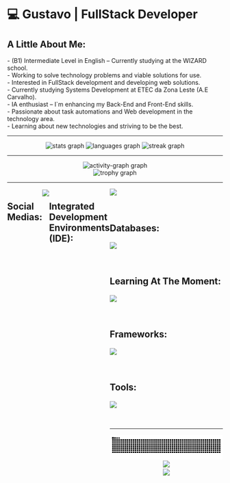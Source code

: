 <br clear="both">
<h1> 💻 <strong>Gustavo | FullStack Developer</strong> </h1>
<h2>A Little About Me:</h2>
- (B1) Intermediate Level in English – Currently studying at the WIZARD school. <br>
- Working to solve technology problems and viable solutions for use.  <br>
- Interested in FullStack development and developing web solutions. <br>
- Currently studying Systems Development at ETEC da Zona Leste (A.E Carvalho).  <br>
- IA enthusiast – I`m enhancing my Back-End and Front-End skills. <br>
- Passionate about task automations and Web development in the technology area.  <br>
- Learning about new technologies and striving to be the best. <br>
<hr>
<div align="left">
<div align="center">  
<img src="https://github-readme-stats.vercel.app/api?username=kgsilva7&hide_title=false&hide_rank=false&show_icons=true&include_all_commits=true&count_private=true&disable_animations=false&theme=midnight-purple&locale=en&hide_border=false&order=1" height="160" alt="stats graph"  />
<img src="https://github-readme-stats.vercel.app/api/top-langs?username=kgsilva7&locale=en&hide_title=false&layout=compact&card_width=320&langs_count=12&theme=midnight-purple&hide_border=false&order=2" height="170" alt="languages graph"  />
<img src="https://streak-stats.demolab.com?user=kgsilva7&locale=en&mode=daily&theme=midnight-purple&hide_border=true&border_radius=5&order=3" height="150" alt="streak graph"  />
  <hr>
  <img src="https://github-readme-activity-graph.vercel.app/graph?username=kgsilva7&radius=16&theme=tokyo-night&area=true&order=5&hide_border=true" height="300" alt="activity-graph graph"  />
  <div align="center">
  <img src="https://github-profile-trophy.vercel.app?username=kgsilva7&theme=tokyonight&column=-1&row=1&margin-w=8&margin-h=8&no-bg=false&no-frame=false&order=4" height="150" alt="trophy graph"  />
</div>
</div>
<hr>
<div style="display: flex";>
<h2>Social Medias:</h2>
<div align="left">
    <img src="https://skillicons.dev/icons?i=github,linkedin,gmail,instagram,discord" align="center" /> <br> <br> 
   <br>
</div> 
<h2>Integrated Development Environments (IDE):</h2>
<div align="left">
  <div align="left">
    <img src="https://skillicons.dev/icons?i=vscode,eclipse,arduino,androidstudio" align="left" /> <br> <br>
   <br>
  <h2>Databases:</h2>  
<div align="left">
    <img src="https://skillicons.dev/icons?i=mysql,sqlite,firebase,postgresql,mongodb" align="center" /> <br> <br> 
   <br>
</div>
  <h2>Learning At The Moment:</h2>
<div align="left">
    <img src="https://skillicons.dev/icons?i=html,css,java,js,cpp,kotlin,php,python" align="center" /> <br> <br>
   <br>
</div> 
  <h2>Frameworks:</h2>
<div align="left">
    <img src="https://skillicons.dev/icons?i=bootstrap,nodejs,sequelize,laravel" align="center" /> <br> <br> 
   <br>
</div>
  <h2>Tools:</h2>
<div align="left">
    <img src="https://skillicons.dev/icons?i=git,figma,linux,npm,markdown,anaconda" align="center" /> <br> <br> 
   <br>
</div> 
<hr>
<div align="center">
<img alt="snake eating my contributions" src="https://raw.githubusercontent.com/kgsilva7/kgsilva7/output/github-contribution-grid-snake.svg"/>
</div>
<div align="center">
  <div align="center">
  <img src="https://visitor-badge.laobi.icu/badge?page_id=kgsilva7.kgsilva7&left_color=purple&right_color=purple"  />
</div>
<img width=100% src="https://capsule-render.vercel.app/api?type=waving&color=8a2be2&height=135&section=footer"/>
